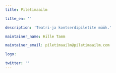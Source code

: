 ```yaml
---
title: Piletimaailm

title_en: ''

description: 'Teatri-ja kontserdipiletite müük.'

maintainer_name: Hille Tamm

maintainer_email: piletimaailm@piletimaailm.com

logo:

twitter: ''
---
```

